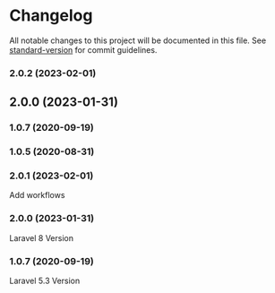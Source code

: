 # Changelog

All notable changes to this project will be documented in this file. See [standard-version](https://github.com/conventional-changelog/standard-version) for commit guidelines.

### 2.0.2 (2023-02-01)

## 2.0.0 (2023-01-31)

### 1.0.7 (2020-09-19)

### 1.0.5 (2020-08-31)

### 2.0.1 (2023-02-01)

Add workflows

### 2.0.0 (2023-01-31)

Laravel 8 Version

### 1.0.7 (2020-09-19)

Laravel 5.3 Version
